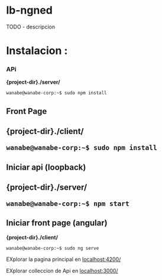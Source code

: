 # lb-ngned



TODO - descripcion





# Instalacion : 

 ### APi 

**{project-dir}./server/**

```console
wanabe@wanabe-corp:~$ sudo npm install

```

  <h2> Front Page <h2>
  
  **{project-dir}./client/**
  
  ```console
wanabe@wanabe-corp:~$ sudo npm install

```

<h2>Iniciar api (loopback)<h2>

**{project-dir}./server/**

```console
wanabe@wanabe-corp:~$ npm start 
```


<h2>Iniciar front page (angular)</h2>

  **{project-dir}./client/**
  
  ```console
wanabe@wanabe-corp:~$ sudo ng serve

```


EXplorar la pagina principal en [localhost:4200/](localhost:4200/)

EXplorar colleccion de Api en [localhost:3000/](localhost:3000/explorer)


